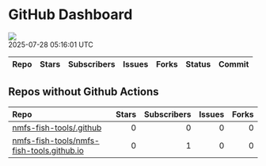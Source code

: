 GitHub Dashboard
================

![](https://github.com/nmfs-fish-tools/status/workflows/Render%20Status/badge.svg)  
2025-07-28 05:16:01 UTC

| Repo | Stars | Subscribers | Issues | Forks | Status | Commit |
|:-----|------:|------------:|-------:|------:|:-------|:-------|

## Repos without Github Actions

| Repo                                                                                                      | Stars | Subscribers | Issues | Forks |
|:----------------------------------------------------------------------------------------------------------|------:|------------:|-------:|------:|
| [nmfs-fish-tools/.github](https://github.com/nmfs-fish-tools/.github)                                     |     0 |           0 |      0 |     0 |
| [nmfs-fish-tools/nmfs-fish-tools.github.io](https://github.com/nmfs-fish-tools/nmfs-fish-tools.github.io) |     0 |           1 |      0 |     0 |
